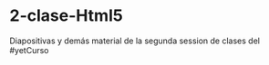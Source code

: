 ﻿2-clase-Html5
=============

Diapositivas y demás material de la segunda session de clases del #yetCurso
